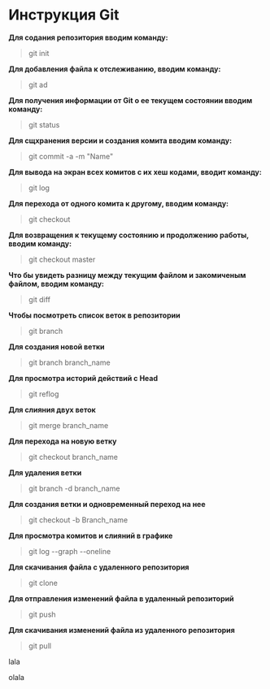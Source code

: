 # Инструкция Git

**Для содания репозитория вводим команду:** 

> git init

**Для добавления файла к отслеживанию, вводим команду:**

> git ad
 
**Для получения информации от Git о ее текущем состоянии вводим команду:**

> git status

**Для сщхранения версии и создания комита вводим команду:**

> git commit -a -m "Name"

**Для вывода на экран всех комитов с их хеш кодами, вводит команду:**

> git log

**Для перехода от одного комита к другому, вводим команду:**

> git checkout

**Для возвращения к текущему состоянию и продолжению работы, вводим команду:**

> git checkout master

**Что бы увидеть разницу между текущим файлом и закомиченым файлом, вводим команду:**

> git diff

**Чтобы посмотреть список веток в репозитории**

> git branch

**Для создания новой ветки**

> git branch branch_name

**Для просмотра историй действий с Head**

> git reflog

**Для слияния двух веток**

> git merge branch_name

**Для перехода на новую ветку**

> git checkout branch_name

**Для удаления ветки**

> git branch -d branch_name


**Для создания ветки и одновременный переход на нее**

> git checkout -b Branch_name

**Для просмотра комитов и слияний в графике**

> git log --graph --oneline

**Для скачивания файла с удаленного репозитория**

> git clone

**Для отправления изменений файла в удаленный репозиторий**

> git push 

**Для скачивания изменений файла из удаленного репозитория**

> git pull

lala

olala
